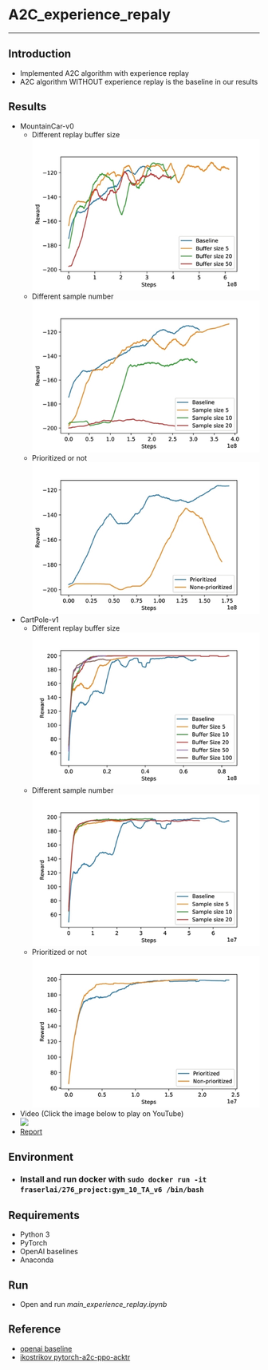 # **A2C_experience_repaly**
- - -
## **Introduction**
* Implemented A2C algorithm with experience replay
* A2C algorithm WITHOUT experience replay is the baseline in our results
## **Results**
* MountainCar-v0  
     * Different replay buffer size  
     ![Alt text](imgs/Mountaincar_buff.jpg)  
     * Different sample number  
     ![Alt text](imgs/Mountaincar_sample_size.jpg)  
     * Prioritized or not  
     ![Alt text](imgs/Mountaincar_prioritized.jpg)  
* CartPole-v1  
     * Different replay buffer size  
     ![Alt text](imgs/carpole_buffer.jpg)  
     * Different sample number  
     ![Alt text](imgs/carpole_sample.jpg)  
     * Prioritized or not  
     ![Alt text](imgs/carpole_prioritize.jpg)  
* Video (Click the image below to play on YouTube)  
     [![](http://img.youtube.com/vi/mIvstl3QufM/0.jpg)](http://www.youtube.com/watch?v=mIvstl3QufM)
* [Report](ece-276-final.pdf)

## **Environment**
* ### Install and run docker with ```sudo docker run -it fraserlai/276_project:gym_10_TA_v6 /bin/bash```

## **Requirements**
* Python 3
* PyTorch
* OpenAI baselines
* Anaconda

## **Run** ##
* Open and run *main_experience_replay.ipynb*

## **Reference** ##
* [openai baseline](https://github.com/openai/baselines/tree/master/baselines/a2c)
* [ikostrikov pytorch-a2c-ppo-acktr](https://github.com/ikostrikov/pytorch-a2c-ppo-acktr)
